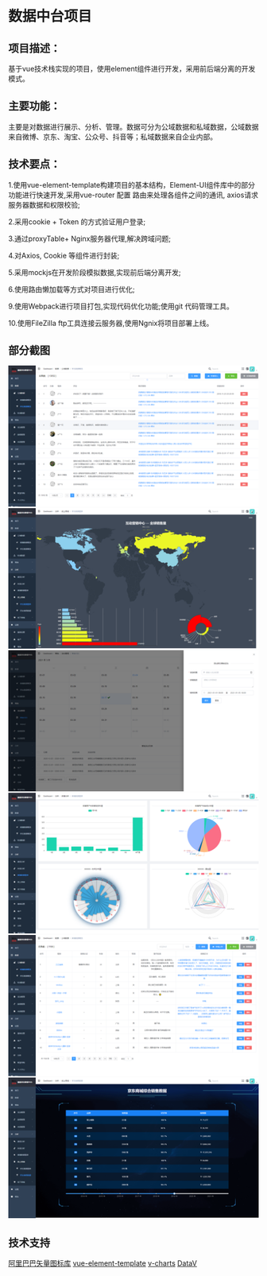 # 数据中台项目
## 项目描述：
基于vue技术栈实现的项目，使用element组件进行开发，采用前后端分离的开发模式。

## 主要功能：

主要是对数据进行展示、分析、管理。数据可分为公域数据和私域数据，公域数据来自微博、京东、淘宝、公众号、抖音等；私域数据来自企业内部。

## 技术要点：
1.使用vue-element-template构建项目的基本结构，Element-UI组件库中的部分功能进行快速开发,采用vue-router 配置 路由来处理各组件之间的通讯, axios请求服务器数据和权限校验;

2.采用cookie + Token 的方式验证用户登录; 

3.通过proxyTable+ Nginx服务器代理,解决跨域问题;

4.对Axios, Cookie 等组件进行封装;

5.采用mockjs在开发阶段模拟数据,实现前后端分离开发;

6.使用路由懒加载等方式对项目进行优化;

9.使用Webpack进行项目打包,实现代码优化功能;使用git 代码管理工具。

10.使用FileZilla  ftp工具连接云服务器,使用Ngnix将项目部署上线。


## 部分截图

![p1](img/京东数据概览.png)
![p2](img/全球销售量.png)
![p3](img/营销日历.png)
![p4](img/微博数据图表.png)
![p5](img/微博数据概览.png)
![p6](img/京东销售数据.png)


## 技术支持

[阿里巴巴矢量图标库](https://www.iconfont.cn/)
[vue-element-template](https://github.com/PanJiaChen/vue-admin-template)
[v-charts](https://v-charts.js.org/#/)
[DataV](http://datav.jiaminghi.com/)
[]()


